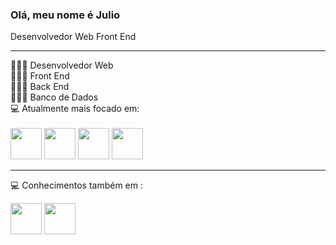 ### Olá, meu nome é Julio
Desenvolvedor Web Front End
<hr>
👨🏻‍💻 Desenvolvedor Web <br>
👨🏻‍💻 Front End <br>
👨🏻‍💻 Back End <br>
👨🏻‍💻 Banco de Dados <br>
💻 Atualmente mais focado em: 
<br>
<br>
<div style="inline">
  <img width="50" height="50" src="https://cdn.jsdelivr.net/gh/devicons/devicon/icons/javascript/javascript-original.svg" />
  <img width="50" height="50" src="https://cdn.jsdelivr.net/gh/devicons/devicon/icons/typescript/typescript-original.svg" />
  <img width="50" height="50" src="https://cdn.jsdelivr.net/gh/devicons/devicon/icons/nextjs/nextjs-original.svg" />
  <img width="50" height="50" src="https://cdn.jsdelivr.net/gh/devicons/devicon/icons/nodejs/nodejs-original.svg" />
</div>  
<hr>

💻 Conhecimentos também em :
<div style="inline">
  <img width="50" height="50" src="https://cdn.jsdelivr.net/gh/devicons/devicon/icons/python/python-original.svg" />
  <img width="50" height="50" src="https://cdn.jsdelivr.net/gh/devicons/devicon/icons/mysql/mysql-original.svg" />
</div>

